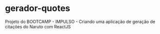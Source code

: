 # gerador-quotes
Projeto do BOOTCAMP - IMPULSO - Criando uma aplicação de geração de citações do Naruto com ReactJS
